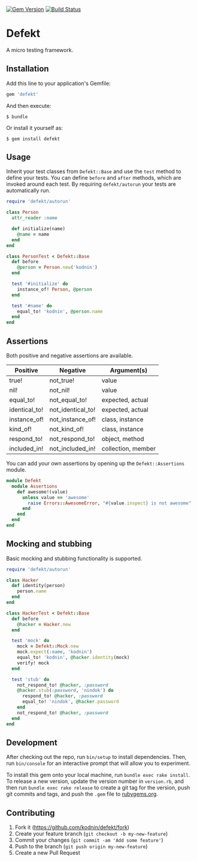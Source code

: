 [![Gem Version](https://badge.fury.io/rb/defekt.svg)](http://badge.fury.io/rb/defekt)
[![Build Status](https://travis-ci.org/kodnin/defekt.svg?branch=master)](https://travis-ci.org/kodnin/defekt)

# Defekt

A micro testing framework.

## Installation

Add this line to your application's Gemfile:

```ruby
gem 'defekt'
```

And then execute:

    $ bundle

Or install it yourself as:

    $ gem install defekt

## Usage

Inherit your test classes from `Defekt::Base` and use the `test` method to define your tests. You can define `before` and `after` methods, which are invoked around each test. By requiring `defekt/autorun` your tests are automatically run.

```ruby
require 'defekt/autorun'

class Person
  attr_reader :name

  def initialize(name)
    @name = name
  end
end

class PersonTest < Defekt::Base
  def before
    @person = Person.new('kodnin')
  end

  test '#initialize' do
    instance_of! Person, @person
  end

  test '#name' do
    equal_to! 'kodnin', @person.name
  end
end
```

## Assertions

Both positive and negative assertions are available.

Positive | Negative | Argument(s)
--- | --- | ---
true! | not_true! | value
nil! | not_nil! | value
equal_to! | not_equal_to! | expected, actual
identical_to! | not_identical_to! | expected, actual
instance_of! | not_instance_of! | class, instance
kind_of! | not_kind_of! | class, instance
respond_to! | not_respond_to! | object, method
included_in! | not_included_in! | collection, member

You can add your own assertions by opening up the `Defekt::Assertions` module.

```ruby
module Defekt
  module Assertions
    def awesome!(value)
      unless value == 'awesome'
        raise Errors::AwesomeError, "#{value.inspect} is not awesome"
      end
    end
  end
end
```

## Mocking and stubbing

Basic mocking and stubbing functionality is supported.

```ruby
require 'defekt/autorun'

class Hacker
  def identity(person)
    person.name
  end
end

class HackerTest < Defekt::Base
  def before
    @hacker = Hacker.new
  end

  test 'mock' do
    mock = Defekt::Mock.new
    mock.expect(:name, 'kodnin')
    equal_to! 'kodnin', @hacker.identity(mock)
    verify! mock
  end

  test 'stub' do
    not_respond_to! @hacker, :password
    @hacker.stub(:password, 'nindok') do
      respond_to! @hacker, :password
      equal_to! 'nindok', @hacker.password
    end
    not_respond_to! @hacker, :password
  end
end
```

## Development

After checking out the repo, run `bin/setup` to install dependencies. Then, run `bin/console` for an interactive prompt that will allow you to experiment.

To install this gem onto your local machine, run `bundle exec rake install`. To release a new version, update the version number in `version.rb`, and then run `bundle exec rake release` to create a git tag for the version, push git commits and tags, and push the `.gem` file to [rubygems.org](https://rubygems.org).

## Contributing

1. Fork it (https://github.com/kodnin/defekt/fork)
2. Create your feature branch (`git checkout -b my-new-feature`)
3. Commit your changes (`git commit -am 'Add some feature'`)
4. Push to the branch (`git push origin my-new-feature`)
5. Create a new Pull Request
